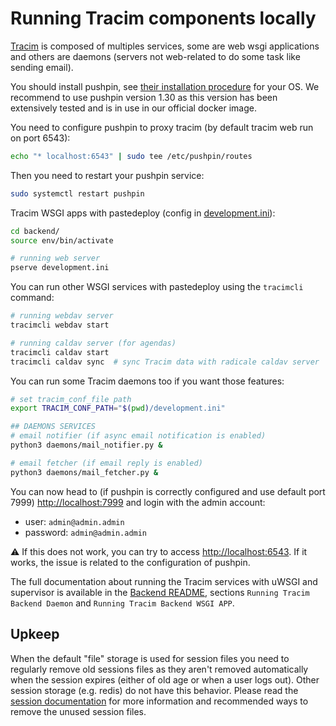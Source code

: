 # Running Tracim components locally

[Tracim](https://www.tracim.fr) is composed of multiples services, some are web wsgi applications and others are daemons (servers not web-related to do some task like sending email).

You should install pushpin, see [their installation procedure](https://pushpin.org/docs/install/) for your OS. We recommend to use pushpin version 1.30 as this version has been extensively tested and is in use in our official docker image.

You need to configure pushpin to proxy tracim (by default tracim web run on port 6543):

```bash
echo "* localhost:6543" | sudo tee /etc/pushpin/routes
```

Then you need to restart your pushpin service:

```bash
sudo systemctl restart pushpin
```

Tracim WSGI apps with pastedeploy (config in [development.ini](/backend/development.ini.sample)):

```bash
cd backend/
source env/bin/activate

# running web server
pserve development.ini
```

You can run other WSGI services with pastedeploy using the `tracimcli` command:

```bash
# running webdav server
tracimcli webdav start

# running caldav server (for agendas)
tracimcli caldav start
tracimcli caldav sync  # sync Tracim data with radicale caldav server
```

You can run some Tracim daemons too if you want those features:

```bash
# set tracim_conf_file path
export TRACIM_CONF_PATH="$(pwd)/development.ini"

## DAEMONS SERVICES
# email notifier (if async email notification is enabled)
python3 daemons/mail_notifier.py &

# email fetcher (if email reply is enabled)
python3 daemons/mail_fetcher.py &
```

You can now head to (if pushpin is correctly configured and use default port 7999)
[http://localhost:7999](http://localhost:7999) and login with the admin account:

- user: `admin@admin.admin`
- password: `admin@admin.admin`

⚠️ If this does not work, you can try to access [http://localhost:6543](http://localhost:6543). If it works, the issue is related to the configuration of pushpin.

The full documentation about running the Tracim services with uWSGI and supervisor is available in the [Backend README](/docs/development/README.md), sections `Running Tracim Backend Daemon`
and `Running Tracim Backend WSGI APP`.

## Upkeep

When the default "file" storage is used for session files you need to regularly remove old sessions files as they aren't removed automatically when the session expires (either of old age or when a user logs out). Other session storage (e.g. redis) do not have this behavior.
Please read the [session documentation](/docs/administration/installation/setting.md#user-sessions-in-Tracim) for more information and recommended ways to remove the unused session files.
